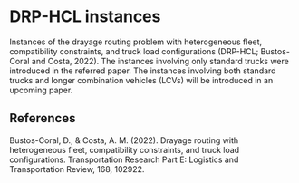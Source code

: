 # DRP-HCL instances

Instances of the drayage routing problem with heterogeneous fleet, compatibility constraints, and truck load configurations (DRP-HCL; Bustos-Coral and Costa, 2022). The instances involving only standard trucks were introduced in the referred paper. The instances involving both standard trucks and longer combination vehicles (LCVs) will be introduced in an upcoming paper.

## References
Bustos-Coral, D., & Costa, A. M. (2022). Drayage routing with heterogeneous fleet, compatibility constraints, and truck load configurations. Transportation Research Part E: Logistics and Transportation Review, 168, 102922.